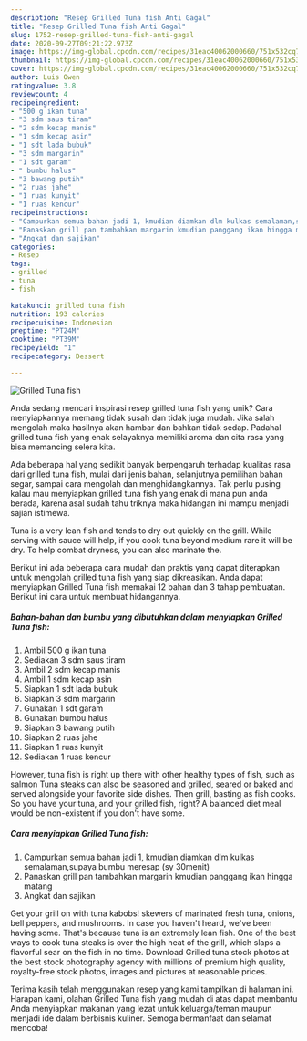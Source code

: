 ```yaml
---
description: "Resep Grilled Tuna fish Anti Gagal"
title: "Resep Grilled Tuna fish Anti Gagal"
slug: 1752-resep-grilled-tuna-fish-anti-gagal
date: 2020-09-27T09:21:22.973Z
image: https://img-global.cpcdn.com/recipes/31eac40062000660/751x532cq70/grilled-tuna-fish-foto-resep-utama.jpg
thumbnail: https://img-global.cpcdn.com/recipes/31eac40062000660/751x532cq70/grilled-tuna-fish-foto-resep-utama.jpg
cover: https://img-global.cpcdn.com/recipes/31eac40062000660/751x532cq70/grilled-tuna-fish-foto-resep-utama.jpg
author: Luis Owen
ratingvalue: 3.8
reviewcount: 4
recipeingredient:
- "500 g ikan tuna"
- "3 sdm saus tiram"
- "2 sdm kecap manis"
- "1 sdm kecap asin"
- "1 sdt lada bubuk"
- "3 sdm margarin"
- "1 sdt garam"
- " bumbu halus"
- "3 bawang putih"
- "2 ruas jahe"
- "1 ruas kunyit"
- "1 ruas kencur"
recipeinstructions:
- "Campurkan semua bahan jadi 1, kmudian diamkan dlm kulkas semalaman,supaya bumbu meresap (sy 30menit)"
- "Panaskan grill pan tambahkan margarin kmudian panggang ikan hingga matang"
- "Angkat dan sajikan"
categories:
- Resep
tags:
- grilled
- tuna
- fish

katakunci: grilled tuna fish 
nutrition: 193 calories
recipecuisine: Indonesian
preptime: "PT24M"
cooktime: "PT39M"
recipeyield: "1"
recipecategory: Dessert

---
```



![Grilled Tuna fish](https://img-global.cpcdn.com/recipes/31eac40062000660/751x532cq70/grilled-tuna-fish-foto-resep-utama.jpg)

Anda sedang mencari inspirasi resep grilled tuna fish yang unik? Cara menyiapkannya memang tidak susah dan tidak juga mudah. Jika salah mengolah maka hasilnya akan hambar dan bahkan tidak sedap. Padahal grilled tuna fish yang enak selayaknya memiliki aroma dan cita rasa yang bisa memancing selera kita.

Ada beberapa hal yang sedikit banyak berpengaruh terhadap kualitas rasa dari grilled tuna fish, mulai dari jenis bahan, selanjutnya pemilihan bahan segar, sampai cara mengolah dan menghidangkannya. Tak perlu pusing kalau mau menyiapkan grilled tuna fish yang enak di mana pun anda berada, karena asal sudah tahu triknya maka hidangan ini mampu menjadi sajian istimewa.

Tuna is a very lean fish and tends to dry out quickly on the grill. While serving with sauce will help, if you cook tuna beyond medium rare it will be dry. To help combat dryness, you can also marinate the.


Berikut ini ada beberapa cara mudah dan praktis yang dapat diterapkan untuk mengolah grilled tuna fish yang siap dikreasikan. Anda dapat menyiapkan Grilled Tuna fish memakai 12 bahan dan 3 tahap pembuatan. Berikut ini cara untuk membuat hidangannya.

<!--inarticleads1-->

##### Bahan-bahan dan bumbu yang dibutuhkan dalam menyiapkan Grilled Tuna fish:

1. Ambil 500 g ikan tuna
1. Sediakan 3 sdm saus tiram
1. Ambil 2 sdm kecap manis
1. Ambil 1 sdm kecap asin
1. Siapkan 1 sdt lada bubuk
1. Siapkan 3 sdm margarin
1. Gunakan 1 sdt garam
1. Gunakan  bumbu halus
1. Siapkan 3 bawang putih
1. Siapkan 2 ruas jahe
1. Siapkan 1 ruas kunyit
1. Sediakan 1 ruas kencur


However, tuna fish is right up there with other healthy types of fish, such as salmon Tuna steaks can also be seasoned and grilled, seared or baked and served alongside your favorite side dishes. Then grill, basting as fish cooks. So you have your tuna, and your grilled fish, right? A balanced diet meal would be non-existent if you don&#39;t have some. 

<!--inarticleads2-->

##### Cara menyiapkan Grilled Tuna fish:

1. Campurkan semua bahan jadi 1, kmudian diamkan dlm kulkas semalaman,supaya bumbu meresap (sy 30menit)
1. Panaskan grill pan tambahkan margarin kmudian panggang ikan hingga matang
1. Angkat dan sajikan


Get your grill on with tuna kabobs! skewers of marinated fresh tuna, onions, bell peppers, and mushrooms. In case you haven&#39;t heard, we&#39;ve been having some. That&#39;s because tuna is an extremely lean fish. One of the best ways to cook tuna steaks is over the high heat of the grill, which slaps a flavorful sear on the fish in no time. Download Grilled tuna stock photos at the best stock photography agency with millions of premium high quality, royalty-free stock photos, images and pictures at reasonable prices. 

Terima kasih telah menggunakan resep yang kami tampilkan di halaman ini. Harapan kami, olahan Grilled Tuna fish yang mudah di atas dapat membantu Anda menyiapkan makanan yang lezat untuk keluarga/teman maupun menjadi ide dalam berbisnis kuliner. Semoga bermanfaat dan selamat mencoba!
